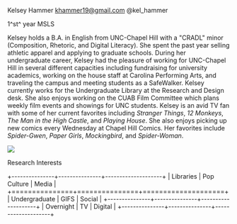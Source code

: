 Kelsey Hammer <khammer19@gmail.com> @kel\_hammer

1^st^ year MSLS

Kelsey holds a B.A. in English from UNC-Chapel Hill with a "CRADL" minor
(Composition, Rhetoric, and Digital Literacy). She spent the past year
selling athletic apparel and applying to graduate schools. During her
undergraduate career, Kelsey had the pleasure of working for UNC-Chapel
Hill in several different capacities including fundraising for
university academics, working on the house staff at Carolina Performing
Arts, and traveling the campus and meeting students as a SafeWalker.
Kelsey currently works for the Undergraduate Library at the Research and
Design desk. She also enjoys working on the CUAB Film Committee which
plans weekly film events and showings for UNC students. Kelsey is an
avid TV fan with some of her current favorites including *Stranger
Things*, *12 Monkeys*, *The Man in the High Castle*, and *Playing
House*. She also enjoys picking up new comics every Wednesday at Chapel
Hill Comics. Her favorites include *Spider-Gwen*, *Paper Girls*,
*Mockingbird*, and *Spider-Woman*.

![](profile_3.jpg)

Research Interests


+---------------+---------------+--------------------+
| Libraries     | Pop Culture   | Media              |
+===============+===============+====================+
| Undergraduate | GIFS          | Social             |
+---------------+---------------+--------------------+
| Overnight     | TV            | Digital            |
+---------------+---------------+--------------------+


